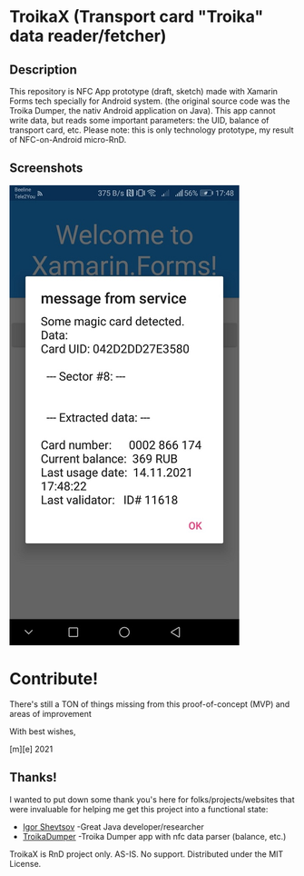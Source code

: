 # TroikaX (Transport card "Troika" data reader/fetcher) 

## Description
This repository is NFC App prototype (draft, sketch) made with Xamarin Forms tech specially for Android system. 
(the original source code was the Troika Dumper, the nativ Android application on Java). 
This app cannot write data, but reads some important parameters: the UID, balance of transport card, etc.
Please note: this is only technology prototype, my result of NFC-on-Android micro-RnD. 

## Screenshots
![Shot 1](Images/shot1.png)

# Contribute!
There's still a TON of things missing from this proof-of-concept (MVP) and areas of improvement 

With best wishes,

  [m][e] 2021


## Thanks!
I wanted to put down some thank you's here for folks/projects/websites that were invaluable 
for helping me get this project into a functional state:
- [Igor Shevtsov](https://github.com/gshevtsov/) -Great Java developer/researcher
- [TroikaDumper](https://github.com/gshevtsov/TroikaDumper/) -Troika Dumper app with nfc data parser (balance, etc.) 

TroikaX is RnD project only. AS-IS. No support. Distributed under the MIT License.  
        
